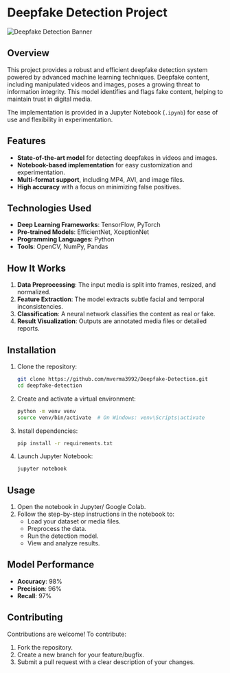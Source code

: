 # Deepfake Detection Project

![Deepfake Detection Banner](https://via.placeholder.com/1200x400?text=Deepfake+Detection+Project)

## Overview
This project provides a robust and efficient deepfake detection system powered by advanced machine learning techniques. Deepfake content, including manipulated videos and images, poses a growing threat to information integrity. This model identifies and flags fake content, helping to maintain trust in digital media.

The implementation is provided in a Jupyter Notebook (`.ipynb`) for ease of use and flexibility in experimentation.

## Features
- **State-of-the-art model** for detecting deepfakes in videos and images.
- **Notebook-based implementation** for easy customization and experimentation.
- **Multi-format support**, including MP4, AVI, and image files.
- **High accuracy** with a focus on minimizing false positives.

## Technologies Used
- **Deep Learning Frameworks**: TensorFlow, PyTorch
- **Pre-trained Models**: EfficientNet, XceptionNet
- **Programming Languages**: Python
- **Tools**: OpenCV, NumPy, Pandas

## How It Works
1. **Data Preprocessing**: The input media is split into frames, resized, and normalized.
2. **Feature Extraction**: The model extracts subtle facial and temporal inconsistencies.
3. **Classification**: A neural network classifies the content as real or fake.
4. **Result Visualization**: Outputs are annotated media files or detailed reports.

## Installation
1. Clone the repository:
   ```bash
   git clone https://github.com/mverma3992/Deepfake-Detection.git
   cd deepfake-detection
   ```
2. Create and activate a virtual environment:
   ```bash
   python -m venv venv
   source venv/bin/activate  # On Windows: venv\Scripts\activate
   ```
3. Install dependencies:
   ```bash
   pip install -r requirements.txt
   ```
4. Launch Jupyter Notebook:
   ```bash
   jupyter notebook
   ```

## Usage
1. Open the notebook in Jupyter/ Google Colab.
2. Follow the step-by-step instructions in the notebook to:
   - Load your dataset or media files.
   - Preprocess the data.
   - Run the detection model.
   - View and analyze results.


## Model Performance
- **Accuracy**: 98%
- **Precision**: 96%
- **Recall**: 97%

## Contributing
Contributions are welcome! To contribute:
1. Fork the repository.
2. Create a new branch for your feature/bugfix.
3. Submit a pull request with a clear description of your changes.
